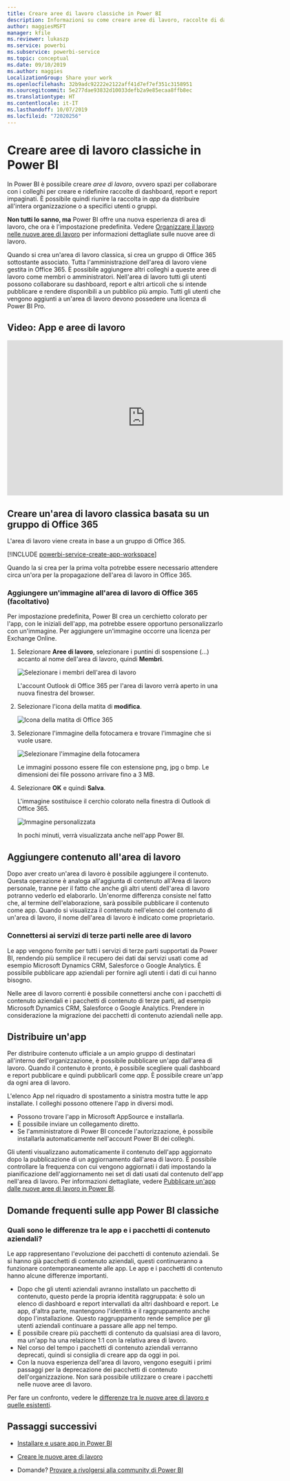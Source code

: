 ```yaml
---
title: Creare aree di lavoro classiche in Power BI
description: Informazioni su come creare aree di lavoro, raccolte di dashboard, report e report impaginati creati per fornire all'organizzazione le metriche strategiche.
author: maggiesMSFT
manager: kfile
ms.reviewer: lukaszp
ms.service: powerbi
ms.subservice: powerbi-service
ms.topic: conceptual
ms.date: 09/10/2019
ms.author: maggies
LocalizationGroup: Share your work
ms.openlocfilehash: 32b9adc92222e2122aff41d7ef7ef351c3158951
ms.sourcegitcommit: 5e277dae93832d10033defb2a9e85ecaa8ffb8ec
ms.translationtype: HT
ms.contentlocale: it-IT
ms.lasthandoff: 10/07/2019
ms.locfileid: "72020256"
---
```

# <a name="create-classic-workspaces-in-power-bi"></a>Creare aree di lavoro classiche in Power BI

In Power BI è possibile creare *aree di lavoro*, ovvero spazi per collaborare con i colleghi per creare e ridefinire raccolte di dashboard, report e report impaginati. È possibile quindi riunire la raccolta in *app* da distribuire all'intera organizzazione o a specifici utenti o gruppi. 

**Non tutti lo sanno, ma** Power BI offre una nuova esperienza di area di lavoro, che ora è l'impostazione predefinita. Vedere [Organizzare il lavoro nelle nuove aree di lavoro](service-new-workspaces.md) per informazioni dettagliate sulle nuove aree di lavoro. 

Quando si crea un'area di lavoro classica, si crea un gruppo di Office 365 sottostante associato. Tutta l'amministrazione dell'area di lavoro viene gestita in Office 365. È possibile aggiungere altri colleghi a queste aree di lavoro come membri o amministratori. Nell'area di lavoro tutti gli utenti possono collaborare su dashboard, report e altri articoli che si intende pubblicare e rendere disponibili a un pubblico più ampio. Tutti gli utenti che vengono aggiunti a un'area di lavoro devono possedere una licenza di Power BI Pro. 

## <a name="video-apps-and-workspaces"></a>Video: App e aree di lavoro
<iframe width="640" height="360" src="https://www.youtube.com/embed/Ey5pyrr7Lk8?showinfo=0" frameborder="0" allowfullscreen></iframe>

## <a name="create-a-classic-workspace-based-on-an-office-365-group"></a>Creare un'area di lavoro classica basata su un gruppo di Office 365

L'area di lavoro viene creata in base a un gruppo di Office 365.

[!INCLUDE [powerbi-service-create-app-workspace](./includes/powerbi-service-create-app-workspace.md)]

Quando la si crea per la prima volta potrebbe essere necessario attendere circa un'ora per la propagazione dell'area di lavoro in Office 365. 

### <a name="add-an-image-to-your-office-365-workspace-optional"></a>Aggiungere un'immagine all'area di lavoro di Office 365 (facoltativo)
Per impostazione predefinita, Power BI crea un cerchietto colorato per l'app, con le iniziali dell'app, ma potrebbe essere opportuno personalizzarlo con un'immagine. Per aggiungere un'immagine occorre una licenza per Exchange Online.

1. Selezionare **Aree di lavoro**, selezionare i puntini di sospensione (...) accanto al nome dell'area di lavoro, quindi **Membri**. 
   
     ![Selezionare i membri dell'area di lavoro](media/service-create-workspaces/power-bi-workspace-old-members.png)
   
    L'account Outlook di Office 365 per l'area di lavoro verrà aperto in una nuova finestra del browser.
2. Selezionare l'icona della matita di **modifica**.
   
     ![Icona della matita di Office 365](media/service-create-workspaces/power-bi-workspace-old-edit-group.png)
3. Selezionare l'immagine della fotocamera e trovare l'immagine che si vuole usare.
   
     ![Selezionare l'immagine della fotocamera](media/service-create-workspaces/power-bi-workspace-old-camera.png)

     Le immagini possono essere file con estensione png, jpg o bmp. Le dimensioni dei file possono arrivare fino a 3 MB. 

4. Selezionare **OK** e quindi **Salva**.
   
    L'immagine sostituisce il cerchio colorato nella finestra di Outlook di Office 365. 
   
     ![Immagine personalizzata](media/service-create-workspaces/power-bi-workspace-old-new-image.png)
   
    In pochi minuti, verrà visualizzata anche nell'app Power BI.

## <a name="add-content-to-your-workspace"></a>Aggiungere contenuto all'area di lavoro

Dopo aver creato un'area di lavoro è possibile aggiungere il contenuto. Questa operazione è analoga all'aggiunta di contenuto all'Area di lavoro personale, tranne per il fatto che anche gli altri utenti dell'area di lavoro potranno vederlo ed elaborarlo. Un'enorme differenza consiste nel fatto che, al termine dell'elaborazione, sarà possibile pubblicare il contenuto come app. Quando si visualizza il contenuto nell'elenco del contenuto di un'area di lavoro, il nome dell'area di lavoro è indicato come proprietario.

### <a name="connect-to-third-party-services-in-workspaces"></a>Connettersi ai servizi di terze parti nelle aree di lavoro

Le app vengono fornite per tutti i servizi di terze parti supportati da Power BI, rendendo più semplice il recupero dei dati dai servizi usati come ad esempio Microsoft Dynamics CRM, Salesforce o Google Analytics. È possibile pubblicare app aziendali per fornire agli utenti i dati di cui hanno bisogno.

Nelle aree di lavoro correnti è possibile connettersi anche con i pacchetti di contenuto aziendali e i pacchetti di contenuto di terze parti, ad esempio Microsoft Dynamics CRM, Salesforce o Google Analytics. Prendere in considerazione la migrazione dei pacchetti di contenuto aziendali nelle app.

## <a name="distribute-an-app"></a>Distribuire un'app

Per distribuire contenuto ufficiale a un ampio gruppo di destinatari all'interno dell'organizzazione, è possibile pubblicare un'app dall'area di lavoro.  Quando il contenuto è pronto, è possibile scegliere quali dashboard e report pubblicare e quindi pubblicarli come *app*. È possibile creare un'app da ogni area di lavoro.

L'elenco App nel riquadro di spostamento a sinistra mostra tutte le app installate. I colleghi possono ottenere l'app in diversi modi. 
- Possono trovare l'app in Microsoft AppSource e installarla.
- È possibile inviare un collegamento diretto. 
- Se l'amministratore di Power BI concede l'autorizzazione, è possibile installarla automaticamente nell'account Power BI dei colleghi. 

Gli utenti visualizzano automaticamente il contenuto dell'app aggiornato dopo la pubblicazione di un aggiornamento dall'area di lavoro. È possibile controllare la frequenza con cui vengono aggiornati i dati impostando la pianificazione dell'aggiornamento nei set di dati usati dal contenuto dell'app nell'area di lavoro. Per informazioni dettagliate, vedere [Pubblicare un'app dalle nuove aree di lavoro in Power BI](service-create-distribute-apps.md).

## <a name="power-bi-classic-apps-faq"></a>Domande frequenti sulle app Power BI classiche

### <a name="how-are-apps-different-from-organizational-content-packs"></a>Quali sono le differenze tra le app e i pacchetti di contenuto aziendali?
Le app rappresentano l'evoluzione dei pacchetti di contenuto aziendali. Se si hanno già pacchetti di contenuto aziendali, questi continueranno a funzionare contemporaneamente alle app. Le app e i pacchetti di contenuto hanno alcune differenze importanti. 

* Dopo che gli utenti aziendali avranno installato un pacchetto di contenuto, questo perde la propria identità raggruppata: è solo un elenco di dashboard e report intervallati da altri dashboard e report. Le app, d'altra parte, mantengono l'identità e il raggruppamento anche dopo l'installazione. Questo raggruppamento rende semplice per gli utenti aziendali continuare a passare alle app nel tempo.
* È possibile creare più pacchetti di contenuto da qualsiasi area di lavoro, ma un'app ha una relazione 1:1 con la relativa area di lavoro. 
* Nel corso del tempo i pacchetti di contenuto aziendali verranno deprecati, quindi si consiglia di creare app da oggi in poi.  
* Con la nuova esperienza dell'area di lavoro, vengono eseguiti i primi passaggi per la deprecazione dei pacchetti di contenuto dell'organizzazione. Non sarà possibile utilizzare o creare i pacchetti nelle nuove aree di lavoro.

Per fare un confronto, vedere le [differenze tra le nuove aree di lavoro e quelle esistenti](service-new-workspaces.md#how-the-new-workspaces-are-different). 

## <a name="next-steps"></a>Passaggi successivi
* [Installare e usare app in Power BI](service-create-distribute-apps.md)
- [Creare le nuove aree di lavoro](service-create-the-new-workspaces.md)
* Domande? [Provare a rivolgersi alla community di Power BI](http://community.powerbi.com/)
